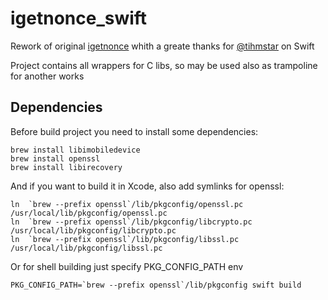 # igetnonce_swift

Rework of original [igetnonce](https://github.com/tihmstar/igetnonce) whith a greate thanks for [@tihmstar](https://github.com/tihmstar) on Swift

Project contains all wrappers for C libs, so may be used also as trampoline for another works

## Dependencies

Before build project you need to install some dependencies:

```shell
brew install libimobiledevice
brew install openssl
brew install libirecovery
```

And if you want to build it in Xcode, also add symlinks for openssl:

```shell
ln  `brew --prefix openssl`/lib/pkgconfig/openssl.pc /usr/local/lib/pkgconfig/openssl.pc
ln  `brew --prefix openssl`/lib/pkgconfig/libcrypto.pc /usr/local/lib/pkgconfig/libcrypto.pc
ln  `brew --prefix openssl`/lib/pkgconfig/libssl.pc /usr/local/lib/pkgconfig/libssl.pc
```

Or for shell building just specify PKG_CONFIG_PATH env

```shell
PKG_CONFIG_PATH=`brew --prefix openssl`/lib/pkgconfig swift build
```
